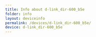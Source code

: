 ```yaml
---
title: Info about d-link_dir-600_b5e
folder: info
layout: deviceinfo
permalink: /devices/d-link_dir-600_b5e/
device: d-link_dir-600_b5e
---
```

